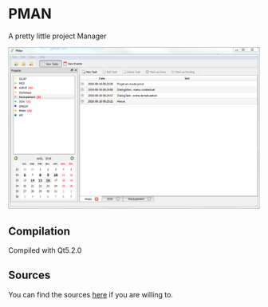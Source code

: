 # PMAN
A pretty little project Manager

![Screenshot](https://raw.githubusercontent.com/crazafimahatratra/pman/master/screenshot.png "Screenshot")

## Compilation
Compiled with Qt5.2.0

## Sources
You can find the sources [here](https://github.com/crazafimahatratra/pman) if you are willing to.

